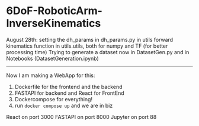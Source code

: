# 6DoF-RoboticArm-InverseKinematics

August 28th:
setting the dh_params in dh_params.py in utils
forward kinematics function in utils.utils, both for numpy and TF (for better processing time)
Trying to generate a dataset now in DatasetGen.py and in Notebooks (DatasetGeneration.ipynb)

-----
Now I am making a WebApp for this:
1. Dockerfile for the frontend and the backend
2. FASTAPI for backend and React for FrontEnd
3. Dockercompose for everything!
4. run `docker compose up` and we are in biz

React on port 3000
FASTAPI on port 8000
Jupyter on port 88